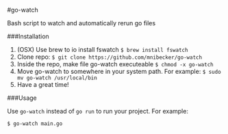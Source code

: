 #go-watch

Bash script to watch and automatically rerun go files

###Installation
1. (OSX) Use brew to io install fswatch `$ brew install fswatch`
2. Clone repo: `$ git clone https://github.com/mnibecker/go-watch`
3. Inside the repo, make file go-watch executeable `$ chmod -x go-watch`
4. Move go-watch to somewhere in your system path. For example: `$ sudo mv go-watch /usr/local/bin`
5. Have a great time!

###Usage

Use `go-watch` instead of `go run` to run your project. For example:
```
$ go-watch main.go
```
